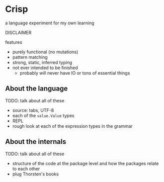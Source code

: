 # Crisp

a language experiment for my own learning

DISCLAIMER

features
- purely functional (no mutations)
- pattern matching
- strong, static, inferred typing
- not ever intended to be finished
  - probably will never have IO or tons of essential things

## About the language

TODO: talk about all of these
- source: tabs, UTF-8
- each of the `value.Value` types
- REPL
- rough look at each of the expression types in the grammar

## About the internals

TODO: talk about all of these
- structure of the code at the package level and how the packages relate to each other
- plug Thorsten's books


